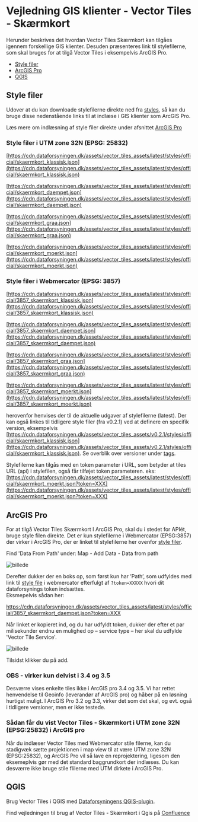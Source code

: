# Vejledning GIS klienter - Vector Tiles - Skærmkort

Herunder beskrives det hvordan Vector Tiles Skærmkort kan tilgåes igennem forskellige GIS klienter. Desuden præsenteres link til stylefilerne, som skal bruges for at tilgå Vector Tiles i eksempelvis ArcGIS Pro. 
- [Style filer](#stylefiler)
- [ArcGIS Pro](#arcgis)
- [QGIS](#qgis)

## Style filer <a name="stylefiler"></a>
Udover at du kan downloade stylefilerne direkte ned fra [styles](https://github.com/SDFIdk/vector_tiles_assets/tree/main/styles/official), så kan du bruge disse nedenstående links til at indlæse i GIS klienter som ArcGIS Pro. 

Læs mere om indlæsning af style filer direkte under afsnittet [ArcGIS Pro](#arcgis)

### Style filer i  UTM zone 32N (EPSG: 25832)
[https://cdn.dataforsyningen.dk/assets/vector_tiles_assets/latest/styles/official/skaermkort_klassisk.json](https://cdn.dataforsyningen.dk/assets/vector_tiles_assets/latest/styles/official/skaermkort_klassisk.json)

[https://cdn.dataforsyningen.dk/assets/vector_tiles_assets/latest/styles/official/skaermkort_daempet.json](https://cdn.dataforsyningen.dk/assets/vector_tiles_assets/latest/styles/official/skaermkort_daempet.json)

[https://cdn.dataforsyningen.dk/assets/vector_tiles_assets/latest/styles/official/skaermkort_graa.json](https://cdn.dataforsyningen.dk/assets/vector_tiles_assets/latest/styles/official/skaermkort_graa.json)

[https://cdn.dataforsyningen.dk/assets/vector_tiles_assets/latest/styles/official/skaermkort_moerkt.json](https://cdn.dataforsyningen.dk/assets/vector_tiles_assets/latest/styles/official/skaermkort_moerkt.json)


### Style filer i Webmercator (EPSG: 3857) 
[https://cdn.dataforsyningen.dk/assets/vector_tiles_assets/latest/styles/official/3857_skaermkort_klassisk.json](https://cdn.dataforsyningen.dk/assets/vector_tiles_assets/latest/styles/official/3857_skaermkort_klassisk.json)

[https://cdn.dataforsyningen.dk/assets/vector_tiles_assets/latest/styles/official/3857_skaermkort_daempet.json](https://cdn.dataforsyningen.dk/assets/vector_tiles_assets/latest/styles/official/3857_skaermkort_daempet.json)

[https://cdn.dataforsyningen.dk/assets/vector_tiles_assets/latest/styles/official/3857_skaermkort_graa.json](https://cdn.dataforsyningen.dk/assets/vector_tiles_assets/latest/styles/official/3857_skaermkort_graa.json)

[https://cdn.dataforsyningen.dk/assets/vector_tiles_assets/latest/styles/official/3857_skaermkort_moerkt.json](https://cdn.dataforsyningen.dk/assets/vector_tiles_assets/latest/styles/official/3857_skaermkort_moerkt.json)


herovenfor henvises der til de aktuelle udgaver af stylefilerne (latest). Der kan også linkes til tidligere style filer (fra v0.2.1) ved at definere en specifik version, eksempelvis [https://cdn.dataforsyningen.dk/assets/vector_tiles_assets/v0.2.1/styles/official/skaermkort_klassisk.json](https://cdn.dataforsyningen.dk/assets/vector_tiles_assets/v0.2.1/styles/official/skaermkort_klassisk.json). Se overblik over versioner under [tags](https://github.com/SDFIdk/vector_tiles_assets/tags).

Stylefilerne kan tilgås med en token parameter i URL, som betyder at tiles URL (api) i stylefilen, også får tilføjet token parameteren. 
eks: [https://cdn.dataforsyningen.dk/assets/vector_tiles_assets/latest/styles/official/skaermkort_moerkt.json?token=XXX](https://cdn.dataforsyningen.dk/assets/vector_tiles_assets/latest/styles/official/skaermkort_moerkt.json?token=XXX)

## ArcGIS Pro <a name="arcgis"></a>

For at tilgå Vector Tiles Skærmkort I ArcGIS Pro, skal du i stedet for APIét, bruge style filen direkte. Det er kun stylefilerne i Webmercator (EPSG:3857) der virker i ArcGIS Pro, der er linket til stylefilerne her ovenfor [style filer](#stylefiler).  

Find 'Data From Path' under: 
Map - Add Data - Data from path

![billede](https://github.com/user-attachments/assets/a155d9e4-8227-4154-a27b-27e0949f7f1d)

Derefter dukker der en boks op, som først kun har ’Path’, som udfyldes med link til [style file](#stylefiler) i webmercator efterfulgt af `?token=XXXXX` hvori dit dataforsynings token indsættes.  
Eksmepelvis sådan her: 

https://cdn.dataforsyningen.dk/assets/vector_tiles_assets/latest/styles/official/3857_skaermkort_daempet.json?token=XXX



Når linket er kopieret ind, og du har udfyldt token, dukker der efter et par milisekunder endnu en mulighed op – service type – her skal du udfylde 'Vector Tile Service'.  

![billede](https://github.com/user-attachments/assets/371495a3-3cba-474c-8d8f-04ea6adb533c)


Tilsidst klikker du på add. 

### OBS - virker kun delvist i 3.4 og 3.5 

Desværre vises enkelte tiles ikke i ArcGIS pro 3.4 og 3.5. Vi har rettet henvendelse til Geoinfo (leverandør af ArcGIS pro) og håber på en løsning hurtigst muligt. I ArcGIS Pro 3.2 og 3.3, virker det som det skal, og evt. også i tidligere versioner, men er ikke testede. 

### Sådan får du vist Vector Tiles - Skærmkort i UTM zone 32N (EPSG:25832) i ArcGIS pro

Når du indlæser Vector Tiles med Webmercator stile filerne, kan du stadigvæk sætte projektionen i map view til at være UTM zone 32N (EPSG:25832), og ArcGIS Pro vil så lave en reprojektering, ligesom den eksemeplvis gør med det standard baggrundkort der indlæses. 
Du kan desværre ikke bruge stile flilerne med UTM dirkete i ArcGIS Pro. 


## QGIS <b name="qgis"></b>

Brug Vector Tiles i QGIS med [Dataforsyningens QGIS-plugin](https://confluence.sdfi.dk/display/MYD/Dataforsyning-plugin+til+QGIS). 

Find vejledningen til brug af Vector Tiles - Skærmkort i Qgis på [Confluence](https://confluence.sdfi.dk/pages/viewpage.action?pageId=191398238)
